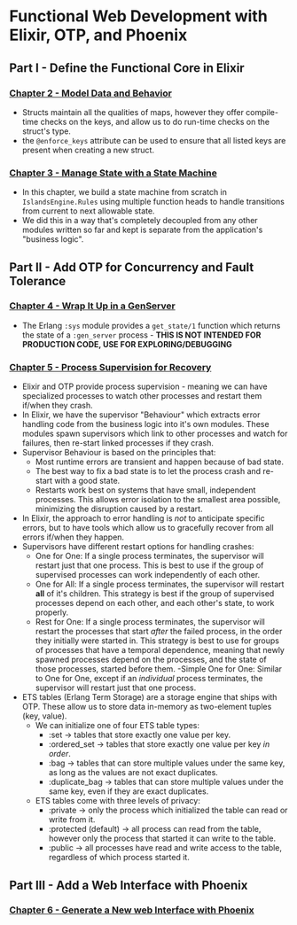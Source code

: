 # Functional Web Development with Elixir, OTP, and Phoenix

## Part I - Define the Functional Core in Elixir

### [Chapter 2 - Model Data and Behavior](Chapter%2002/)
- Structs maintain all the qualities of maps, however they offer compile-time checks on the keys, and allow us to do run-time checks on the struct's type.
- the `@enforce_keys` attribute can be used to ensure that all listed keys are present when creating a new struct.

### [Chapter 3 - Manage State with a State Machine](Chapter%2003/)
- In this chapter, we build a state machine from scratch in `IslandsEngine.Rules` using multiple function heads to handle transitions from current to next allowable state. 
- We did this in a way that's completely decoupled from any other modules written so far and kept is separate from the application's "business logic". 

## Part II - Add OTP for Concurrency and Fault Tolerance

### [Chapter 4 - Wrap It Up in a GenServer](Chapter%2004/)
- The Erlang `:sys` module provides a `get_state/1` function which returns the state of a `:gen_server` process - **THIS IS NOT INTENDED FOR PRODUCTION CODE, USE FOR EXPLORING/DEBUGGING**

### [Chapter 5 - Process Supervision for Recovery](Chapter%2005/)
- Elixir and OTP provide process supervision - meaning we can have specialized processes to watch other processes and restart them if/when they crash.
- In Elixir, we have the supervisor "Behaviour" which extracts error handling code from the business logic into it's own modules. These modules spawn supervisors which link to other processes and watch for failures, then re-start linked processes if they crash.
- Supervisor Behaviour is based on the principles that:
    - Most runtime errors are transient and happen because of bad state.
    - The best way to fix a bad state is to let the process crash and re-start with a good state.
    - Restarts work best on systems that have small, independent processes. This allows error isolation to the smallest area possible, minimizing the disruption caused by a restart.
- In Elixir, the approach to error handling is _not_ to anticipate specific errors, but to have tools which allow us to gracefully recover from all errors if/when they happen.
- Supervisors have different restart options for handling crashes:
    - One for One: If a single process terminates, the supervisor will restart just that one process. This is best to use if the group of supervised processes can work independently of each other.
    - One for All: If a single process terminates, the supervisor will restart **all** of it's children. This strategy is best if the group of supervised processes depend on each other, and each other's state, to work properly.
    - Rest for One: If a single process terminates, the supervisor will restart the processes that start _after_ the failed process, in the order they initially were started in. This strategy is best to use for groups of processes that have a temporal dependence, meaning that newly spawned processes depend on the processes, and the state of those processes, started before them.
    -Simple One for One: Similar to One for One, except if an _individual_ process terminates, the supervisor will restart just that one process. 
- ETS tables (Erlang Term Storage) are a storage engine that ships with OTP. These allow us to store data in-memory as two-element tuples (key, value).
    - We can initialize one of four ETS table types:
        - :set -> tables that store exactly one value per key.
        - :ordered_set -> tables that store exactly one value per key _in order_.
        - :bag -> tables that can store multiple values under the same key, as long as the values are not exact duplicates.
        - :duplicate_bag -> tables that can store multiple values under the same key, even if they are exact duplicates.
    - ETS tables come with three levels of privacy:
        - :private -> only the process which initialized the table can read or write from it.
        - :protected (default) -> all process can read from the table, however only the process that started it can write to the table.
        - :public -> all processes have read and write access to the table, regardless of which process started it.

## Part III - Add a Web Interface with Phoenix

### [Chapter 6 - Generate a New web Interface with Phoenix](Chapter%2006/)